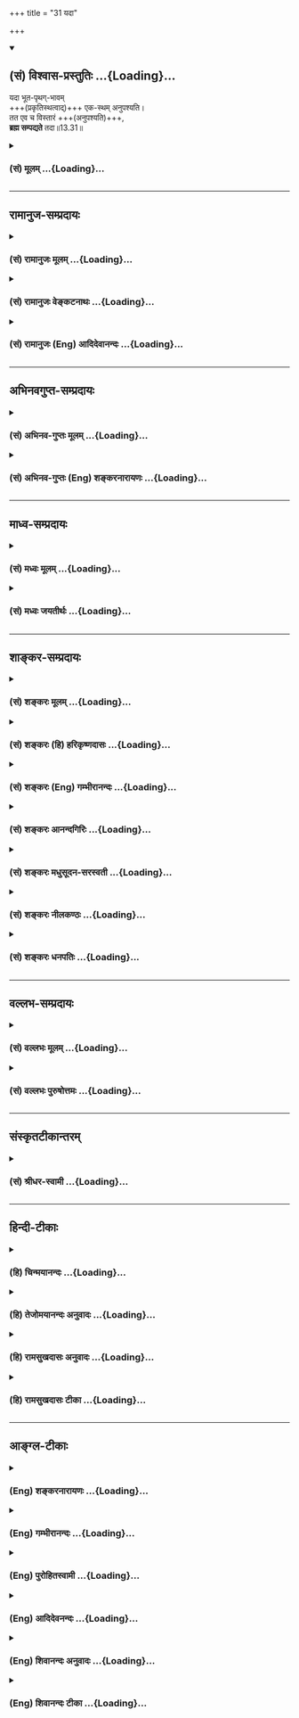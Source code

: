 +++
title = "31 यदा"

+++
<div class="js_include" newlevelforh1="2" title="(सं) विश्वास-प्रस्तुतिः" unfilled url="/mahAbhAratam/shlokashaH/06-bhIShma-parva/03-bhagavad-gItA-parva/saMskRtam/vishvAsa-prastutiH/13_xetra-xetrajna-yogaH/31_yadA.md">
<details open><summary><h2>(सं) विश्वास-प्रस्तुतिः ...{Loading}...</h2></summary>

यदा भूत-पृथग्-भावम्  
+++(प्रकृतिस्थत्वाद्)+++ एक-स्थम् अनुपश्यति।  
तत एव च विस्तारं +++(अनुपश्यति)+++,  
**ब्रह्म सम्पद्यते** तदा॥13.31॥
</details>
</div>
<div class="js_include collapsed" newlevelforh1="3" title="(सं) मूलम्" unfilled url="/mahAbhAratam/shlokashaH/06-bhIShma-parva/03-bhagavad-gItA-parva/saMskRtam/mUlam/13_xetra-xetrajna-yogaH/31_yadA.md">
<details><summary><h3>(सं) मूलम् ...{Loading}...</h3></summary>

यदा भूतपृथग्भावमेकस्थमनुपश्यति।  
तत एव च विस्तारं ब्रह्म सम्पद्यते तदा।।13.31।।
</details>
</div>


_________________
## रामानुज-सम्प्रदायः
<div class="js_include collapsed" newlevelforh1="3" title="(सं) रामानुजः मूलम्" unfilled url="/mahAbhAratam/shlokashaH/06-bhIShma-parva/03-bhagavad-gItA-parva/saMskRtam/rAmAnujaH/mUlam/13_xetra-xetrajna-yogaH/31_yadA.md">
<details><summary><h3>(सं) रामानुजः मूलम् ...{Loading}...</h3></summary>

।।13.30।। प्रकृतिपुरुषतत्त्वद्वयात्मकेषु देवादिषु सर्वेषु भूतेषु सत्सु
तेषां देवत्वमनुष्यत्वह्रस्वत्वदीर्घत्वादि **पृथग्भावम् एकस्थम्**
एकतत्त्वस्थं प्रकृतिस्थं **यदा पश्यति;** न आत्मस्थम्; **तत एव** प्रकृतित
एव उत्तरोत्तरपुत्रपौत्रादिभेद**विस्तारं च** यदा पश्यति; **तदा** एव
ब्रह्म **संपद्यते** अनवच्छिन्नज्ञानैकाकारम् आत्मानं प्राप्नोति इत्यर्थः।

</details>
</div>
<div class="js_include collapsed" newlevelforh1="3" title="(सं) रामानुजः वेङ्कटनाथः" unfilled url="/mahAbhAratam/shlokashaH/06-bhIShma-parva/03-bhagavad-gItA-parva/saMskRtam/rAmAnujaH/venkaTanAthaH/13_xetra-xetrajna-yogaH/31_yadA.md">
<details><summary><h3>(सं) रामानुजः वेङ्कटनाथः ...{Loading}...</h3></summary>

  
  
।।13.31।। अथ परिणामित्वापरिणामित्वलक्षणं वैषम्यमुच्यते -- यदेति श्लोकेन।
एकशब्देनान्यतरस्य निर्धारणार्थं भूतशब्दोऽत्र
तिलतैलवन्मिथश्लिष्टचिदचित्समुदायपर इत्यभिप्रायेणाहप्रकृतिपुरुषेति।
पृथग्भावशब्दोऽत्र जातिरूपं गुणादिरूपं च भेदमविशेषात्सङ्गृह्णाति। स च
सर्वोऽप्यवस्थान्तरापत्तिरूपतया निर्विकारात् पुरुषाद्भेदः; तदाह --
देवत्वमनुष्यत्वह्रस्वत्वदीर्घत्वादिपृथग्भावमिति। एकशब्दोऽत्र
प्रकृतयोरन्यतरनिर्धारणार्थ इत्याहएकतत्त्वस्थमिति। किं तदेकं इत्यत्राह --
प्रकृतिस्थमिति। यद्यात्मा अत्रैकशब्देन विवक्षितः; तदा तस्यैव
देवादिवैषम्यदर्शनमुक्तं स्यात् तच्चसमं पश्यन् \[13।29\]
इत्याद्युपक्रमेणपण्डिताः समदर्शिनः \[5।18\] इत्यादिस्मृत्यन्तरोक्त्या च
विरुद्ध्येतेत्यभिप्रायेणाह -- नात्मस्थमिति। सन्मात्रस्यैकस्यैव ब्रह्मणः
सकलविकल्पसकलपरिणामास्पदत्वमिहोच्यत इति परेषां जल्पाः प्रागेव निरस्ता इति
चाभिप्रायः। आत्मा वै पुत्रनामासि \[कौ.उ.2।11\] इत्यादिषु योऽयमात्मनः
पुत्रादिरूपः परिणामः प्रतीयते; सोऽपि अङ्गादङ्गात्सम्भवसि \[कौ.उ.2।11\]
इत्यादिकमनुसन्दधानस्य प्रकृत्यंशगत एव प्रकाशेतेत्युच्यतेतत एव च
विस्तारम् इति। तद्विवृणोति -- प्रकृतित एवेति। प्रकृतितत्त्वस्य प्रथमं
देवादिरूपविचित्रपरिणामे; तन्मूले च सन्तानव्यपदेशभाजि परिणामे भोक्तुः
पुरुषस्य भोगार्थसन्निधिमात्रमपेक्षितम्; न
पुनर्भोगायतनादिगतविकारास्पदत्वमपीत्येवकाराभिप्रायः। ब्रह्म सम्पद्यते
इत्यत्र परमात्मभावस्य विरुद्धत्वाज्जीवात्मभावस्य नित्यसिद्धत्वात् परमं
साम्यमुपैति \[मुं.उ.3।1।3\]मम साधर्म्यमागताः \[14।2\]
इत्यादिभिरैकार्थ्यात् परब्रह्मसाम्यापत्तिर्विवक्षितेत्यभिप्रायेणाह --
अनवच्छिन्नमिति। यद्वा देहात्मविवेकज्ञानमात्रेण
साक्षात्परमात्मप्राप्तिर्न स्यादित्यभिप्रायः। ब्रह्म सम्पद्यते ब्रह्म
भवतीत्यर्थः। तत्र फलितार्थकथनंआत्मानं प्राप्नोतीति। यद्वा ब्रह्मेति
द्वितीयान्तम् सम्पद्यत इति सम्प्राप्नोतीत्यर्थः।  
  

</details>
</div>
<div class="js_include collapsed" newlevelforh1="3" title="(सं) रामानुजः (Eng) आदिदेवानन्दः" unfilled url="/mahAbhAratam/shlokashaH/06-bhIShma-parva/03-bhagavad-gItA-parva/saMskRtam/rAmAnujaH/english/AdidevAnandaH/13_xetra-xetrajna-yogaH/31_yadA.md">
<details><summary><h3>(सं) रामानुजः (Eng) आदिदेवानन्दः ...{Loading}...</h3></summary>

13.31 When he perceives that the diversified 'modes of existence' of all beings as men, divinities etc., are founded on the two principles of Prakrti and Purusa; when he perceives that their existence as divine,
human, short, tall etc., is rooted in 'one' common foundation, namely,
in the Prakrti, and not in the self; when he sees that 'their expansion', i.e., the successive proliferaton into sons, grandsons and such varieties of beings, is from Prakrti alone - then he reaches the brahman. The meaning is that he attains the self devoid of limitations,
in Its pure form of knowledge.

</details>
</div>


_________________
## अभिनवगुप्त-सम्प्रदायः
<div class="js_include collapsed" newlevelforh1="3" title="(सं) अभिनव-गुप्तः मूलम्" unfilled url="/mahAbhAratam/shlokashaH/06-bhIShma-parva/03-bhagavad-gItA-parva/saMskRtam/abhinava-guptaH/mUlam/13_xetra-xetrajna-yogaH/31_yadA.md">
<details><summary><h3>(सं) अभिनव-गुप्तः मूलम् ...{Loading}...</h3></summary>

।।13.31 -- 13.33।। यदि वा -- यदेत्यादि नोपलिप्यत इत्यन्तम्।
विस्तीर्णत्वेन सर्वव्याप्त्या यदा भूतानां पृथक्तां भिन्नताम् +++(S
चित्रताम्)+++ आत्मन्येव पश्यति; आत्मन एव च उदितां तां मन्यते; तदापि
सर्वकर्तृत्त्वात् न लेपभाक् यतः असौ परमात्मैव शरीरस्थोऽपि न लिप्यते
आकाशवत्।

</details>
</div>
<div class="js_include collapsed" newlevelforh1="3" title="(सं) अभिनव-गुप्तः (Eng) शङ्करनारायणः" unfilled url="/mahAbhAratam/shlokashaH/06-bhIShma-parva/03-bhagavad-gItA-parva/saMskRtam/abhinava-guptaH/english/shankaranArAyaNaH/13_xetra-xetrajna-yogaH/31_yadA.md">
<details><summary><h3>(सं) अभिनव-गुप्तः (Eng) शङ्करनारायणः ...{Loading}...</h3></summary>

13.31 See Comment under 13.34

</details>
</div>


_________________
## माध्व-सम्प्रदायः
<div class="js_include collapsed" newlevelforh1="3" title="(सं) मध्वः मूलम्" unfilled url="/mahAbhAratam/shlokashaH/06-bhIShma-parva/03-bhagavad-gItA-parva/saMskRtam/madhvaH/mUlam/13_xetra-xetrajna-yogaH/31_yadA.md">
<details><summary><h3>(सं) मध्वः मूलम् ...{Loading}...</h3></summary>

।।13.31।। एकस्थमेकस्मिन्विष्णौ स्थितम्। तत एव च विष्णोर्विस्तारम्।

</details>
</div>
<div class="js_include collapsed" newlevelforh1="3" title="(सं) मध्वः जयतीर्थः" unfilled url="/mahAbhAratam/shlokashaH/06-bhIShma-parva/03-bhagavad-gItA-parva/saMskRtam/madhvaH/jayatIrthaH/13_xetra-xetrajna-yogaH/31_yadA.md">
<details><summary><h3>(सं) मध्वः जयतीर्थः ...{Loading}...</h3></summary>

।।13.31।। एकस्थं इत्यस्यैकस्यात्मकमिति व्याख्यानं सर्वप्रमाणविरुद्धमिति
भावेनाह -- **एकस्थमि**ति। तत एव च विस्तारं इत्यस्य स्वस्मादेव विश्वस्य
विस्तारमिति व्याख्यानमसदिति भावेनाह -- **तत एवे**ति। ,विस्तारमुत्पत्तिम्।

</details>
</div>


_________________
## शाङ्कर-सम्प्रदायः
<div class="js_include collapsed" newlevelforh1="3" title="(सं) शङ्करः मूलम्" unfilled url="/mahAbhAratam/shlokashaH/06-bhIShma-parva/03-bhagavad-gItA-parva/saMskRtam/shankaraH/mUlam/13_xetra-xetrajna-yogaH/31_yadA.md">
<details><summary><h3>(सं) शङ्करः मूलम् ...{Loading}...</h3></summary>

।।13.31।। -- **यदा** यस्मिन् काले **भूतपृथग्भावं** भूतानां पृथग्भावं
पृथक्त्वम् एकस्मिन् आत्मनि स्थितं **एकस्थम् अनुपश्यति**
शास्त्राचार्योपदेशम्; अनु आत्मानं प्रत्यक्षत्वेन पश्यति आत्मैव इदं
सर्वम् (छा0 उ₀ 7।25।2) इति; **तत एव च** तस्मादेव च **विस्तारं**
उत्पत्तिं विकासम् आत्मतः प्राण आत्मत आशा आत्मतः स्मर आत्मत आकाश
आत्मतस्तेज आत्मत आप आत्मत आविर्भावतिरोभावावात्मतोऽन्नम् (छा0 उ₀ 7।26।1)
इत्येवमादिप्रकारैः विस्तारं यदा पश्यति; **ब्रह्म संपद्यते** भवति तदा
तस्मिन् काले इत्यर्थः।। एकस्य आत्मानः सर्वदेहात्मत्वे तद्दोषसंबन्धे
प्राप्ते; इदम् उच्यते --,

</details>
</div>
<div class="js_include collapsed" newlevelforh1="3" title="(सं) शङ्करः (हि) हरिकृष्णदासः" unfilled url="/mahAbhAratam/shlokashaH/06-bhIShma-parva/03-bhagavad-gItA-parva/saMskRtam/shankaraH/hindI/harikRShNadAsaH/13_xetra-xetrajna-yogaH/31_yadA.md">
<details><summary><h3>(सं) शङ्करः (हि) हरिकृष्णदासः ...{Loading}...</h3></summary>

।।13.31।। फिर भी; उसी यथार्थ ज्ञानकी दूसरे शब्दोंसे व्याख्या करते हैं --,
जिस समय ( यह विद्वान् ) भूतोंके अलगअलग भावोंको -- भूतोंकी पृथक्ताको; एक
आत्मामें ही स्थित देखता है अर्थात् शास्त्र और आचार्यके उपदेशसे मनन करके
आत्माको इस प्रकार प्रत्यक्षभावसे देखता है कि यह सब कुछ आत्मा ही है। तथा
उस आत्मासे ही सारा विस्तार -- सबकी उत्पत्ति -- विकास देखता है अर्थात्
जिस समय आत्मासे ही प्राण; आत्मासे ही आशा; आत्मासे ही संकल्प; आत्मासे ही
आकाश; आत्मासे ही तेज; आत्मासे ही जल; आत्मासे ही अन्न; आत्मासे ही सबका
प्रकट और लीन होना इत्यादि प्रकारसे सारा विस्तार आत्मासे ही हुआ देखने
लगता है उस समय वह ब्रह्मको प्राप्त हो जाता है -- ब्रह्मरूप ही हो जाता
है।

</details>
</div>
<div class="js_include collapsed" newlevelforh1="3" title="(सं) शङ्करः (Eng) गम्भीरानन्दः" unfilled url="/mahAbhAratam/shlokashaH/06-bhIShma-parva/03-bhagavad-gItA-parva/saMskRtam/shankaraH/english/gambhIrAnandaH/13_xetra-xetrajna-yogaH/31_yadA.md">
<details><summary><h3>(सं) शङ्करः (Eng) गम्भीरानन्दः ...{Loading}...</h3></summary>

13.31 Yada, when, at the time when; anupasyati, one realizes-having
reflected in accordance with the instructions of the scriptures and the
teachers, one realizes as a matter of one's own direct experience that
'All this is but the Self' (Ch. 7.25.2); that bhuta-prthak-bhavam, the
state of diversity of living things; is ekastham, rooted in the One,
existing in the one Self; and their vistaram, manifestation,
origination; tatah, eva, is also from That-when he realizes that
origination in such diverse ways as, 'the vital force is from the Self,
hope is from the Self, memory \[Smara, memory; see Sankaracarya's Comm.
on Ch. 7.13.1.-Tr.\] is from the Self, space is from the Self, fire is
from the Self, water is from the Self, coming into being and withdrawal
are owing to the Self, food is from the Self' (op. cit. 7.26.1); tada,
then, at that time; brahma sampadyate, one becomes identified with
Brahman Itself. This is the import. If the same Self be the Self in all
the bodies, then there arises the possiblity of Its association with
their defects. Hence this is said:

</details>
</div>
<div class="js_include collapsed" newlevelforh1="3" title="(सं) शङ्करः आनन्दगिरिः" unfilled url="/mahAbhAratam/shlokashaH/06-bhIShma-parva/03-bhagavad-gItA-parva/saMskRtam/shankaraH/AnandagiriH/13_xetra-xetrajna-yogaH/31_yadA.md">
<details><summary><h3>(सं) शङ्करः आनन्दगिरिः ...{Loading}...</h3></summary>

।।13.30।। प्रकृतेर्विकाराणां च साङ्ख्यवत्पुरुषादन्यत्वप्रसक्तौ प्रत्याह --
**पुनरपीति।** उपदेशजनितं प्रत्यक्षदर्शनमनुवदति -- **आत्मैवेति।** भूतानां
विकाराणां नानात्वं प्रकृत्या सहात्ममात्रतया प्रलीनं पश्यति नहि
भूतपृथक्त्वं सत्यां प्रकृतौ केवले परस्मिन्विलापयितुं शक्यत इत्यर्थः।
परिपूर्णादात्मन एव प्रकृत्यादेर्विशेषान्तस्य स्वरूपलाभमुपलभ्य
तन्मात्रतां पश्यतीत्याह -- **तत एवेति।** उक्तमेव विस्तारं
श्रुत्यवष्टम्भेन स्पष्टयति -- **आत्मत** **इति।** ब्रह्मसंपत्तिर्नाम
पूर्णत्वेनाभिव्यक्तिरपूर्णत्वहेतोः सर्वस्यात्मसात्कृतत्वादित्याह --
**ब्रह्मैवेति।** ज्ञानसमानकालैव मुक्तिरिति सूचयति -- **तदेति।**

</details>
</div>
<div class="js_include collapsed" newlevelforh1="3" title="(सं) शङ्करः मधुसूदन-सरस्वती" unfilled url="/mahAbhAratam/shlokashaH/06-bhIShma-parva/03-bhagavad-gItA-parva/saMskRtam/shankaraH/madhusUdana-sarasvatI/13_xetra-xetrajna-yogaH/31_yadA.md">
<details><summary><h3>(सं) शङ्करः मधुसूदन-सरस्वती ...{Loading}...</h3></summary>

।।13.31।। तदेवमापाततः क्षेत्रभेददर्शनमभ्यनुज्ञाय
क्षेत्रज्ञभेददर्शनमपाकृतम्। इदानीं तु क्षेत्रभेददर्शनमपि
मायिकत्वेनापाकरोति -- यदेति। यदा यस्मिन्काले भूतानां स्थावरजङ्गमानां
सर्वेषामपि जडवर्गाणां पृथग्भावं पृथक्त्वं परस्परभिन्नत्वं एकस्थं
एकस्मिन्नेवात्मनि सद्रूपे स्थितं कल्पितं कल्पितस्याधिष्ठानादनतिरेकात्
सद्रूपात्मस्वरूपादनतिरिक्तं अनु पश्यति शास्त्राचार्योपदेशमनु
स्वयमालोचयति आत्मैवेदं सर्वमिति। एवमपि मायावशात्तत एकस्मादात्मन एव
विस्तारं भूतानां पृथग्भावं च स्वप्नमायावदनुपश्यति। ब्रह्म संपद्यते तदा
सजातीयविजातीयभेददर्शनाभावात् ब्रह्मैव सर्वानर्थशून्यं भवति।
तस्मिन्कालेयस्मिन्सर्वाणि भूतान्यात्मैवाभूद्विजानतः। तत्र को मोहः कः शोक
एकत्वमनुपश्यतः इति श्रुतेः। प्रकृत्यैव चेत्यत्रात्मभेदो निराकृतः; यदा
भूतपृथग्भावमित्यत्र त्वनात्मभेदोपीतिविशेषः।

</details>
</div>
<div class="js_include collapsed" newlevelforh1="3" title="(सं) शङ्करः नीलकण्ठः" unfilled url="/mahAbhAratam/shlokashaH/06-bhIShma-parva/03-bhagavad-gItA-parva/saMskRtam/shankaraH/nIlakaNThaH/13_xetra-xetrajna-yogaH/31_yadA.md">
<details><summary><h3>(सं) शङ्करः नीलकण्ठः ...{Loading}...</h3></summary>

।।13.31।। ननु कथं प्रकृतेरेव कर्तृत्वं नत्वात्मन इत्याशङ्क्याह --
**यदेति।** भूतानां वियदादीनां जरायुजादीनां च पृथग्भावं नानाभावेनावस्थानं
परिदृश्यमानमिदं यदा एकस्थं एकस्मिन्नात्मनि स्थितं रज्ज्वां सर्पादिवत्;
कनके वा कुण्डलादिवत् विलीनं शास्त्राचार्योपदेशमनुपश्यति। तत् एवैकस्मात्
विस्तारं च भूतपृथग्भावस्य व्युत्थानावस्थामनु स्वप्नादिवत् पश्यति तदा
ब्रह्म संपद्यते ब्रह्मैव भवति। अयं भावः। कर्तृत्वं हि क्रियावत्त्वं
क्रिया च परिस्पन्दः स च परिच्छन्नस्य पृथग्भूतस्य प्राकृतस्य
बुद्ध्यादेरेव संभवति न तु व्यापकस्य सर्वभूतपृथग्भावग्रसिष्णोरात्मन इति।

</details>
</div>
<div class="js_include collapsed" newlevelforh1="3" title="(सं) शङ्करः धनपतिः" unfilled url="/mahAbhAratam/shlokashaH/06-bhIShma-parva/03-bhagavad-gItA-parva/saMskRtam/shankaraH/dhanapatiH/13_xetra-xetrajna-yogaH/31_yadA.md">
<details><summary><h3>(सं) शङ्करः धनपतिः ...{Loading}...</h3></summary>

।।13.31।। प्रकृतेर्विकाराणां च साङ्ख्यवत्पुरुषादन्यत्वप्रसक्तिं
निराकुर्वन्पुनरपि तदेव सम्यग्दर्शनं शब्दान्तरेण प्रपञ्चयति -- यदेति। यदा
यस्मिन्काले भूतानां पृथग्भावः पृथक्त्वमेकस्थमेकस्मिन्नात्मनि
प्रकृत्यादिसमस्तप्रपञ्चाधिष्ठाने प्रत्यगभिन्ने ब्रह्माणि सद्रूपे स्तितं
कल्पितस्याधिष्ठानानतिरेकादात्मानतिरिक्तमनु
शास्त्राचार्योपदेशात्पश्चात्पश्यतिआत्मैवैदं सर्वं; सर्वं खल्विदं ब्रह्म
नेहनानास्ति किंचन; अहं ब्रह्मास्मि इति साक्षात्करोति ततएव परमात्मन एव
विस्तारंयतो वा इमानि भूतानि जायन्ते; आनन्दाद्य्धवे खल्विमानि भूतानि
जायन्ते; तस्माद्वा एतस्मादात्मन आकाशः संभूतः; तदैक्षत; तत्तेजोऽसृजत इति
सर्वप्रपञ्चविस्तारमनुपश्यति तदा तस्मिन्काले ब्रह्म संपद्यते। ब्रह्मैव
भवतीत्यर्थः। ब्रह्म वेद ब्रह्मैव भवति इति श्रुतेः।
एकस्यामेवेश्वरशक्तिरुपायां प्रकृतौ स्थितं प्रलयेऽनुपश्यति। तत एव च तस्या
एव प्रकृतेः सकाशाद्भूतानां विस्तारं सृष्टिसमयेऽनुपश्यतीति
तूक्तप्रसक्त्यनिरासं ब्रह्म संपद्यते इति कथनानुपपत्तिं
चाभिप्रेत्याचार्यैर्न व्याख्यातम्।

</details>
</div>


_________________
## वल्लभ-सम्प्रदायः
<div class="js_include collapsed" newlevelforh1="3" title="(सं) वल्लभः मूलम्" unfilled url="/mahAbhAratam/shlokashaH/06-bhIShma-parva/03-bhagavad-gItA-parva/saMskRtam/vallabhaH/mUlam/13_xetra-xetrajna-yogaH/31_yadA.md">
<details><summary><h3>(सं) वल्लभः मूलम् ...{Loading}...</h3></summary>

।।13.31।। तृतीयेऽपि फलं दर्शयति -- यदेति। प्रकृतिपुरुषतत्त्वात्मकेषु
देवादिभूतेषु सत्सु तेषां देवत्वमनुष्यत्वादिदीर्घह्रस्वस्थूलकृशत्वादिकं
पृथग्भावं पृथक्त्वेन वा ज्ञायमानं उभयस्वरूपमेकस्थं प्रकृतिस्थं
समष्टिपुरुषस्यं च पश्यति; तत एव च निर्गमनविस्तारं यथाऽग्नेः क्षुद्रा
विस्फुलिंङगा ৷৷. एवमेवास्मादात्मनः ৷৷. भूतानि व्युच्चरन्ति
\[बृ.उ.2।1।20\] इत्यादि श्रूयमाणं साक्षात्करोति तदा ब्रह्माक्षरं
सम्पद्यते अनवच्छिन्नाक्षरात्मैक्यं प्राप्नोति। अयमर्थः --
क्षुद्रप्रवाहवद्व्यष्टिः समष्टिर्गाङ्गनीरवत्। अक्षरं तच्छक्तिवद्धि
देवतावत्परो हरिः।। अक्षरेण सहैक्यं हि पुरुषस्याह तच्छ्रुतिः।
पुरुषोत्तमतस्त्वैक्यं प्रवेशः स्वेच्छया मतः।। \[व.सि.मु.\] एतद्विषये
मिथ्यावादिभिराविद्यको भेदः कल्पयित्वोपदिश्यते
दृग्दृश्यव्यवहारमभ्युपगम्येति तदुपेक्ष्यं श्रौतानां श्रौत एव व्यवहारः; न
यौक्तिकः; इत्यभियुक्तोक्तेः; विशेषस्तु निबन्धादवगन्तव्यः।

</details>
</div>
<div class="js_include collapsed" newlevelforh1="3" title="(सं) वल्लभः पुरुषोत्तमः" unfilled url="/mahAbhAratam/shlokashaH/06-bhIShma-parva/03-bhagavad-gItA-parva/saMskRtam/vallabhaH/puruShottamaH/13_xetra-xetrajna-yogaH/31_yadA.md">
<details><summary><h3>(सं) वल्लभः पुरुषोत्तमः ...{Loading}...</h3></summary>

  
  
।।13.31।। एवमेव सर्वेषां लये सूक्ष्मत्वमुत्पत्तौ विस्तरं च यदा ब्रह्मणः
सकाशादेव तद्रूपं पश्यति तदा ब्रह्मत्वमाप्नोतीत्याह -- यदेति। यदा भूतानां
स्थावरजङ्गमानां पृथग्भावं ब्रह्मणो भेदं विचित्रानेकरूपात्मकं एकस्थं
संहारेच्छात्मकरमणात्मकब्रह्मस्वरूपस्थं प्रलये अनुपश्यति; च पुनः तत एव
प्रपञ्चरमणेच्छुब्रह्मण एव सृष्टिसमये विस्तारमनुपश्यति; तदा ब्रह्म
सम्पद्यते ब्रह्मत्वमाप्नोतीत्यर्थः।  
  

</details>
</div>


_________________
## संस्कृतटीकान्तरम्
<div class="js_include collapsed" newlevelforh1="3" title="(सं) श्रीधर-स्वामी" unfilled url="/mahAbhAratam/shlokashaH/06-bhIShma-parva/03-bhagavad-gItA-parva/saMskRtam/shrIdhara-svAmI/13_xetra-xetrajna-yogaH/31_yadA.md">
<details><summary><h3>(सं) श्रीधर-स्वामी ...{Loading}...</h3></summary>

।।13.31।। इदानी तु भूतानां
प्रकृतितावन्मात्रत्वेनाभेदाद्भूतभेदकृतमप्यात्मनो
भेदमपश्यन्ब्रह्मत्वमुपैतीत्याह **-- यदेति।** यदा भूतानां स्थावरजङ्गमानां
पृथग्भावं भेदं पृथक्त्वं एकस्थं एकस्यामेवेश्वरशक्तिरूपायां प्रकृतौ
स्थितं प्रलयेऽनुपश्यत्यालोचयति; तत एव च तस्या एव प्रकृतेः सकाशाद्भूतानां
विस्तारं सृष्टिसमयेऽनुपश्यति; तदा प्रकृतितावन्मात्रत्वेन भूतानामप्यभेदं
पश्यन्परिपूर्णं ब्रह्म संपद्यते। ब्रह्मैव भवतीत्यर्थः।

</details>
</div>


_________________
## हिन्दी-टीकाः
<div class="js_include collapsed" newlevelforh1="3" title="(हि) चिन्मयानन्दः" unfilled url="/mahAbhAratam/shlokashaH/06-bhIShma-parva/03-bhagavad-gItA-parva/hindI/chinmayAnandaH/13_xetra-xetrajna-yogaH/31_yadA.md">
<details><summary><h3>(हि) चिन्मयानन्दः ...{Loading}...</h3></summary>

।।13.31।। किसी वस्तु या घटना के वैज्ञानिक अध्ययन की पूर्णता उसके बौद्धिक
विश्लेषण तथा प्रायोगिक प्रत्यक्षीकरण से ही होती है। जब भौतिक विज्ञान में
यह ज्ञात होता है कि परमाणु पदार्थ की इकाई है; तब इस ज्ञान के साथ यह भी
समझना चाहिए कि ये परमाणु ही विभिन्न संख्या एवं प्रकारों में संयोजित होकर
असंख्य रूप और गुणों वाली वस्तुओं के इस जगत् की रचना करते हैं। इसी प्रकार
समस्त नाम और रूपों के पीछे एक आत्मतत्त्व ही सत्य है; यह जानना मात्र
आंशिक ज्ञान है। ज्ञान की पूर्णता तो इसमें होगी कि जब हम यह भी जानेंगे कि
इस एक आत्मा से विविधता की यह सृष्टि किस प्रकार प्रकट हुई है। जिस प्रकार;
समुद्र को जानने वाला पुरुष असंख्य और विविध तरंगों का अस्तित्व एक समुद्र
में ही देखता है; इसी प्रकार आत्मज्ञानी पुरुष भी भूतों के पृथक्पृथक् भाव
को एक परमात्मा में ही स्थित देखता है। समस्त तरंगें समुद्र का ही विस्तार
होती हैं। ज्ञानी पुरुष का भी यही अनुभव होता है कि एक आत्मा से ही इस
सृष्टि का विस्तार हुआ है। स्वस्वरूपानुभूति के इन पवित्र क्षणों में
ज्ञानी पुरुष स्वयं ब्रह्म बनकर यह अनुभव करता है कि एक ही आत्मतत्त्व
अन्तर्बाह्य सबको व्याप्त और आलिंगन किए है; सबका पोषण करते हुए स्थित है न
केवल गहनगम्भीर और असीमअनन्त में वह स्थित है; वरन् सभी सतही नाम और रूपों
में भी वह व्याप्त है। स्वयं आत्मस्वरूप बनकर ही आत्मा का अनुभव होता है।
जिसने यह पूर्णत जान लिया है कि स्वहृदय में स्थित आत्मा ही सर्वत्र
भूतमात्र में स्थित आत्मा (ब्रह्म) है तथा किस प्रकार अविद्या के आवरण के
कारण विविध नामरूपों में सत्य का दीप्तिमान स्वरूप आवृत हो जाता है; वही
पुरुष तत्त्वज्ञ और सम्यक्दर्शी कहा जाता है। उस अनुभव में वह स्वयं
उपाधियों से परे ब्रह्म से तादात्म्य को प्राप्त होता है। एक ही आत्मा के
समस्त देहों में स्थित होने से उसे भी उपाधियों के दोष प्राप्त होते होंगे।
ऐसी शंका के निवारण के लिए भगवान् कहते हैं

</details>
</div>
<div class="js_include collapsed" newlevelforh1="3" title="(हि) तेजोमयानन्दः अनुवादः" unfilled url="/mahAbhAratam/shlokashaH/06-bhIShma-parva/03-bhagavad-gItA-parva/hindI/tejomayAnandaH/anuvAdaH/13_xetra-xetrajna-yogaH/31_yadA.md">
<details><summary><h3>(हि) तेजोमयानन्दः अनुवादः ...{Loading}...</h3></summary>

।।13.31।। यह पुरुष जब भूतों के पृथक् भावों को एक (परमात्मा) में स्थित
देखता है तथा उस (परमात्मा) से ही यह विस्तार हुआ जानता है, तब वह ब्रह्म
को प्राप्त होता है।।

</details>
</div>
<div class="js_include collapsed" newlevelforh1="3" title="(हि) रामसुखदासः अनुवादः" unfilled url="/mahAbhAratam/shlokashaH/06-bhIShma-parva/03-bhagavad-gItA-parva/hindI/rAmasukhadAsaH/anuvAdaH/13_xetra-xetrajna-yogaH/31_yadA.md">
<details><summary><h3>(हि) रामसुखदासः अनुवादः ...{Loading}...</h3></summary>

।।13.31।। जिस कालमें साधक प्राणियोंके अलग-अलग भावोंको एक प्रकृतिमें ही
स्थित देखता है और उस प्रकृतिसे ही उन सबका विस्तार देखता है, उस कालमें वह
ब्रह्मको प्राप्त हो जाता है।

</details>
</div>
<div class="js_include collapsed" newlevelforh1="3" title="(हि) रामसुखदासः टीका" unfilled url="/mahAbhAratam/shlokashaH/06-bhIShma-parva/03-bhagavad-gItA-parva/hindI/rAmasukhadAsaH/TIkA/13_xetra-xetrajna-yogaH/31_yadA.md">
<details><summary><h3>(हि) रामसुखदासः टीका ...{Loading}...</h3></summary>

।।13.31।।***व्याख्या --***  \[प्रकृतिके दो रूप हैं -- क्रिया और
पदार्थ। क्रियासे सम्बन्धविच्छेद करनेके लिये उनतीसवाँ श्लोक कहा; अब
पदार्थसे सम्बन्धविच्छेद करनेके लिये यह तीसवाँ श्लोक कहते हैं। \]**यदा
भूतपृथग्भावं ৷৷. ब्रह्म सम्पद्यते तदा --** जिस कालमें साधक सम्पूर्ण
प्राणियोंके अलगअलग भावोंको अर्थात् त्रिलोकीमें जितने जरायुज; अण्डज;
उद्भिज्ज और स्वेदज प्राणी पैदा होते हैं; उन प्राणियोंके स्थूल; सूक्ष्म
और कारणशरीरोंको एक प्रकृतिमें ही स्थित देखता है; उस कालमें वह ब्रह्मको
प्राप्त हो जाता है। त्रिलोकीके स्थावरजङ्गम प्राणियोंके शरीर; नाम; रूप;
आकृति; मनोवृत्ति; गुण; विकार; उत्पत्ति; स्थिति; प्रलय आदि सब एक
प्रकृतिसे ही उत्पन्न हैं। सम्पूर्ण प्राणियोंके शरीर प्रकृतिसे ही उत्पन्न
होते हैं; प्रकृतिमें ही स्थित रहते हैं और प्रकृतिमें ही लीन होते हैं। इस
प्रकार देखनेवाला ब्रह्मको प्राप्त हो जाता है अर्थात् प्रकृतिसे अतीत
स्वतःसिद्ध अपने स्वरूप परमात्मतत्त्वको प्राप्त हो जाता है। वास्तवमें वह
पहलेसे ही प्राप्त था; केवल प्रकृतिजन्य पदार्थोंके साथ अपना सम्बन्ध
माननेसे ही उसको अपने स्वरूपका अनुभव नहीं होता था। परन्तु जब वह सबको
प्रकृतिमें ही स्थित और प्रकृतिसे ही उत्पन्न देखता है; तब उसको अपने
स्वतःसिद्ध स्वरूपका अनुभव हो जाता है। जैसे पृथ्वीसे उत्पन्न होनेवाले
स्थावरजङ्गम जितने भी शरीर हैं तथा उन शरीरोंमें जो कुछ भी परिवर्तन होता
है; रूपान्तर होता है **(टिप्पणी प₀ 705.1)** क्रियाएँ होती हैं **(टिप्पणी
प₀ 705.2)** वे सब पृथ्वीपर ही होती हैं। ऐसे ही प्रकृतिसे उत्पन्न
होनेवाले जितने गुण; विकार हैं तथा उनमें जो कुछ परिवर्तन होता है; घटबढ़
होती है; वह सबकीसब प्रकृतिमें ही होती है। तात्पर्य है कि जैसे पृथ्वीसे
पैदा होनेवाले पदार्थ पृथ्वीमें ही स्थित रहनेसे और पृथ्वीमें लीन होनेसे
पृथ्वीरूप ही हैं; ऐसे ही प्रकृतिसे पैदा होनेवाला सब संसार प्रकृतिमें ही
स्थित रहनेसे और प्रकृतिमें ही लीन होनेसे प्रकृतिरूप ही है। इसी प्रकार
स्थावरजङ्गम प्राणियोंके रूपमें जो चेतनतत्त्व है; वह निरन्तर परमात्मामें
ही स्थित रहता है। प्रकृतिके सङ्गसे उसमें कितने ही विकार क्यों न दीखें;
पर वह सदा असङ्ग ही रहता है। ऐसा स्पष्ट अनुभव हो जानेपर साधक ब्रह्मको
प्राप्त हो जाता है। यह नियम है कि प्रकृतिके साथ अपना सम्बन्ध माननेके कारण
स्वार्थबुद्धि; भोगबुद्धि; सुखबुद्धि आदिसे प्राणियोंको अलगअलग भावसे
देखनेपर रागद्वेष पैदा हो जाते हैं। राग होनेपर उनमें गुण दिखायी देते हैं
और द्वेष होनेपर दोष दिखायी देते हैं। इस प्रकार दृष्टिके आगे रागद्वेषरूप
परदा आ जानेसे वास्तविकताका अनुभव नहीं होता। परन्तु जब साधक अपने
कहलानेवाले स्थूल; सूक्ष्म और कारणशरीरसहित सम्पूर्ण प्राणियोंके शरीरोंकी
उत्पत्ति; स्थिति और विनाशको प्रकृतिमें ही देखता है तथा अपनेमें उनका अभाव
देखता है; तब उसकी दृष्टिके आगेसे रागद्वेषरूप परदा हट जाता है और उसको
स्वतःसिद्ध परमात्मतत्त्वका अनुभव हो जाता है।***सम्बन्ध --***  बाईसवें
श्लोकमें जिसको देहसे पर बताया है और पीछेके (तीसवें) श्लोकमें जिसका
ब्रह्मको प्राप्त होना बताया है; उस पुरुष(चेतन) के वास्तविक स्वरूपका
वर्णन आगेके श्लोकमें करते हैं।

</details>
</div>


_________________
## आङ्ग्ल-टीकाः
<div class="js_include collapsed" newlevelforh1="3" title="(Eng) शङ्करनारायणः" unfilled url="/mahAbhAratam/shlokashaH/06-bhIShma-parva/03-bhagavad-gItA-parva/english/shankaranArAyaNaH/13_xetra-xetrajna-yogaH/31_yadA.md">
<details><summary><h3>(Eng) शङ्करनारायणः ...{Loading}...</h3></summary>

13.31. When he perceives the \[mutual\] difference of beings as abiding in One, and its expansion from That alone, at that time he becomes the Brahman.

</details>
</div>
<div class="js_include collapsed" newlevelforh1="3" title="(Eng) गम्भीरानन्दः" unfilled url="/mahAbhAratam/shlokashaH/06-bhIShma-parva/03-bhagavad-gItA-parva/english/gambhIrAnandaH/13_xetra-xetrajna-yogaH/31_yadA.md">
<details><summary><h3>(Eng) गम्भीरानन्दः ...{Loading}...</h3></summary>

13.31 When one realizes that the state of diversity of living things is rooted in the One, and that their manifestation is also from That, then one becomes identified with Brahman.

</details>
</div>
<div class="js_include collapsed" newlevelforh1="3" title="(Eng) पुरोहितस्वामी" unfilled url="/mahAbhAratam/shlokashaH/06-bhIShma-parva/03-bhagavad-gItA-parva/english/purohitasvAmI/13_xetra-xetrajna-yogaH/31_yadA.md">
<details><summary><h3>(Eng) पुरोहितस्वामी ...{Loading}...</h3></summary>

13.31 He who sees the diverse forms of life all rooted in One, and growing forth from Him, he shall indeed find the Absolute.

</details>
</div>
<div class="js_include collapsed" newlevelforh1="3" title="(Eng) आदिदेवनन्दः" unfilled url="/mahAbhAratam/shlokashaH/06-bhIShma-parva/03-bhagavad-gItA-parva/english/AdidevanandaH/13_xetra-xetrajna-yogaH/31_yadA.md">
<details><summary><h3>(Eng) आदिदेवनन्दः ...{Loading}...</h3></summary>

13.31 When he perceives the independent modes of existence of all beings centred in one, and as also their expansion from It alone, then he attains to brahman.

</details>
</div>
<div class="js_include collapsed" newlevelforh1="3" title="(Eng) शिवानन्दः अनुवादः" unfilled url="/mahAbhAratam/shlokashaH/06-bhIShma-parva/03-bhagavad-gItA-parva/english/shivAnandaH/anuvAdaH/13_xetra-xetrajna-yogaH/31_yadA.md">
<details><summary><h3>(Eng) शिवानन्दः अनुवादः ...{Loading}...</h3></summary>

13.31 When a man sees the whole variety of beings as resting in the One,
and spreading forth from That alone, he then becomes Brahman.

</details>
</div>
<div class="js_include collapsed" newlevelforh1="3" title="(Eng) शिवानन्दः टीका" unfilled url="/mahAbhAratam/shlokashaH/06-bhIShma-parva/03-bhagavad-gItA-parva/english/shivAnandaH/TIkA/13_xetra-xetrajna-yogaH/31_yadA.md">
<details><summary><h3>(Eng) शिवानन्दः टीका ...{Loading}...</h3></summary>

13.31 यदा when; भूतपृथग्भावम् the whole variety of beings; एकस्थम्
resting in the One; अनुपश्यति sees; ततः from that; एव alone; च and;
विस्तारम् the spreading; ब्रह्म Brahman; सम्पद्यते (he) becomes; तदा
then.Commentary A man attains to unity with the Supreme when he knows or realises through intuition that all these manifold forms are rooted in the One. As waves in water; atoms in the earth; rays in the sun; organs in the body; emotions in the mind; sparks in the fire; so verily are all forms rooted in the One. Wherever he turns his gaze he beholds only the one Self and enjoys the bliss of the Self.When he beholds the diversity of beings rooted in the One in accordance with the teachings of the scriptures and the preceptor; he realises through intuitive experience that all that he beholds is nothing but the Self and that the origin and the evolution of all is from That One alone. Compare with the Chhandogya Upanishad; 7.26.1.आत्मतः प्राण आत्मत आशा आत्मतः स्मर  
  
आत्मत आकाश आत्मतस्तेज आत्मत आपः  
  
आत्मत आविर्भावतिरोभावावात्मतोऽन्नम्।। Atmatah prana atmata asa atmatah smara  
  
Atmata akasa atmatasteja atmata apah  
  
Atmata avirbhavatirobhavavatmatonnam.From the Self is life from the Self is desire from the Self is love from the Self is ether from the Self is light from the Self are the waters from the Self is appearance and disappearance from the Self is food.

</details>
</div>
